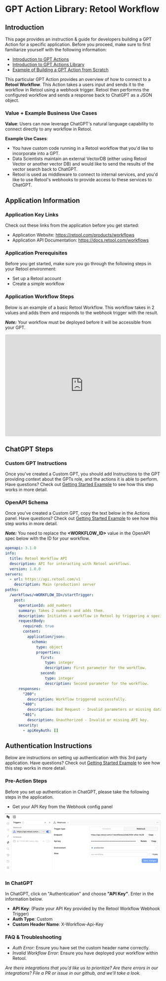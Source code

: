 # GPT Action Library: Retool Workflow

## Introduction

This page provides an instruction & guide for developers building a GPT Action for a specific application. Before you proceed, make sure to first familiarize yourself with the following information: 
- [Introduction to GPT Actions](https://platform.openai.com/docs/actions)
- [Introduction to GPT Actions Library](https://platform.openai.com/docs/actions/actions-library)
- [Example of Building a GPT Action from Scratch](https://platform.openai.com/docs/actions/getting-started)

This particular GPT Action provides an overview of how to connect to a **Retool Workflow**. This Action takes a users input and sends it to the workflow in Retool using a webhook trigger. Retool then performns the configured workflow and sends a response back to ChatGPT as a JSON object.

### Value + Example Business Use Cases

**Value**: Users can now leverage ChatGPT's natural language capability to connect directly to any workflow in Retool.

**Example Use Cases**: 
- You have custom code running in a Retool workflow that you'd like to incorporate into a GPT. 
- Data Scientists maintain an external VectorDB (either using Retool Vector or another vector DB) and would like to send the results of the vector search back to ChatGPT. 
- Retool is used as middleware to connect to internal services, and you'd like to use Retool's webhooks to provide access to these services to ChatGPT. 

## Application Information

### Application Key Links

Check out these links from the application before you get started:
- Application Website: https://retool.com/products/workflows
- Application API Documentation: https://docs.retool.com/workflows

### Application Prerequisites

Before you get started, make sure you go through the following steps in your Retool environment:
- Set up a Retool account
- Create a simple workflow

### Application Workflow Steps

Below is an example of a basic Retool Workflow. This workflow takes in 2 values and adds them and responds to the webhook trigger with the result.

***Note:*** Your workflow must be deployed before it will be accessible from your GPT.

<!--ARCADE EMBED START--><div style="position: relative; padding-bottom: calc(57.26681127982647% + 41px); height: 0; width: 100%;"><iframe src="https://demo.arcade.software/MG7PcF8fh3RH722eonUb?embed&embed_mobile=tab&embed_desktop=inline&show_copy_link=true" title="Retool Workflow Cookbook" frameborder="0" loading="lazy" webkitallowfullscreen mozallowfullscreen allowfullscreen allow="clipboard-write" style="position: absolute; top: 0; left: 0; width: 100%; height: 100%; color-scheme: light;" ></iframe></div><!--ARCADE EMBED END-->

## ChatGPT Steps

### Custom GPT Instructions 

Once you've created a Custom GPT, you should add Instructions to the GPT providing context about the GPTs role, and the actions it is able to perform. Have questions? Check out [Getting Started Example](https://platform.openai.com/docs/actions/getting-started) to see how this step works in more detail.

### OpenAPI Schema 

Once you've created a Custom GPT, copy the text below in the Actions panel. Have questions? Check out [Getting Started Example](https://platform.openai.com/docs/actions/getting-started) to see how this step works in more detail.

***Note:*** You need to replace the __<WORKFLOW_ID>__ value in the OpenAPI spec below with the ID for your workflow.


```yaml
openapi: 3.1.0
info:
  title: Retool Workflow API
  description: API for interacting with Retool workflows.
  version: 1.0.0
servers:
  - url: https://api.retool.com/v1
    description: Main (production) server
paths:
  /workflows/<WORKFLOW_ID>/startTrigger:
    post:
      operationId: add_numbers
      summary: Takes 2 numbers and adds them.
      description: Initiates a workflow in Retool by triggering a specific workflow ID.
      requestBody:
        required: true
        content:
          application/json:
            schema:
              type: object
              properties:
                first:
                  type: integer
                  description: First parameter for the workflow.
                second:
                  type: integer
                  description: Second parameter for the workflow.
      responses:
        "200":
          description: Workflow triggered successfully.
        "400":
          description: Bad Request - Invalid parameters or missing data.
        "401":
          description: Unauthorized - Invalid or missing API key.
      security:
        - apiKeyAuth: []
```

## Authentication Instructions

Below are instructions on setting up authentication with this 3rd party application. Have questions? Check out [Getting Started Example](https://platform.openai.com/docs/actions/getting-started) to see how this step works in more detail.

### Pre-Action Steps

Before you set up authentication in ChatGPT, please take the following steps in the application.
- Get your API Key from the Webhook config panel

![retool_api_key.png](../../../images/retool_api_key.png)

### In ChatGPT

In ChatGPT, click on "Authentication" and choose **"API Key"**. Enter in the information below. 

- **API Key**: (Paste your API Key provided by the Retool Workflow Webhook Trigger)
- **Auth Type**: Custom
- **Custom Header Name**: X-Workflow-Api-Key

### FAQ & Troubleshooting

- *Auth Error:* Ensure you have set the custom header name correctly.
- *Invalid Workflow Error:* Ensure you have deployed your workflow within Retool.

*Are there integrations that you’d like us to prioritize? Are there errors in our integrations? File a PR or issue in our github, and we’ll take a look.*
